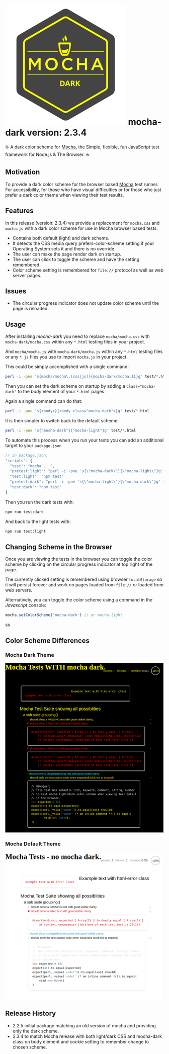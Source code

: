 # <img src="./images/mocha-dark-logo.svg" alt="Mocha Logo" /> mocha-dark version: 2.3.4

☕️ A dark color scheme for [Mocha](https://www.npmjs.com/package/mocha), the Simple, flexible, fun JavaScript test framework for Node.js &amp; The Browser. ☕️

## Motivation

To provide a dark color scheme for the browser based [Mocha](https://www.npmjs.com/package/mocha) test runner.
For accessibility, for those who have visual difficulties or for those who just prefer a dark color theme when viewing their test results.

## Features

In this release (version: 2.3.4) we provide a replacement for `mocha.css` and `mocha.js` with a dark color scheme for use in Mocha browser based tests.
* Contains both default (light) and dark scheme.
* It detects the CSS media query prefers-color-scheme setting if your Operating System sets it and there is no override.
* The user can make the page render dark on startup.
* The user can click to toggle the scheme and have the setting remembered.
* Color scheme setting is remembered for `file://` protocol as well as web server pages.

## Issues
* The circular progress indicator does not update color scheme until the page is reloaded.

## Usage

After installing *mocha-dark* you need to replace `mocha/mocha.css` with `mocha-dark/mocha.css` within any `*.html` testing files in your project.

And `mocha/mocha.js` with `mocha-dark/mocha.js` within any `*.html` testing files or any `*.js` files you use to import `mocha.js` in your project.

This could be simply accomplished with a single command:

```sh
perl -i -pne 's{mocha/mocha\.(css|js)}{mocha-dark/mocha.$1}g' test/*.html
```

Then you can set the dark scheme on startup by adding a `class="mocha-dark"` to the *body* element of your `*.html` pages.

Again a single command can do that:

```sh
perl -i -pne 's{<body>}{<body class="mocha-dark">}g' test/*.html
```

It is then simpler to switch back to the default scheme:

```sh
perl -i -pne 's{"mocha-dark"}{"mocha-light"}g' test/*.html
```

To automate this process when you run your tests you can add an additional target to your `package.json`

```javascript
// in package.json:
"scripts": {
  "test": "mocha ...",
  "pretest:light": "perl -i -pne 's{\"mocha-dark\"}{\"mocha-light\"}g' test/*.html",
  "test:light": "npm test"
  "pretest:dark": "perl -i -pne 's{\"mocha-light\"}{\"mocha-dark\"}g' test/*.html",
  "test:dark": "npm test"
}
```

Then you run the dark tests with:

```sh
npm run test:dark
```

And back to the light tests with:

```sh
npm run test:light
```

## Changing Scheme in the Browser

Once you are viewing the tests in the browser you can toggle the color scheme by clicking on the circular progress indicator at top right of the page.

The currently clicked setting is remembered using browser `localStorage` so it will persist forever and work on pages loaded from `file://` or loaded from web servers.

Alternatively, you can toggle the color scheme using a command in the *Javascript* console:

```javascript
mocha.setColorScheme('mocha-dark') // or mocha-light
```
ss
## Color Scheme Differences

### Mocha Dark Theme
<img src="./images/mocha-dark-theme.png" alt="Mocha Dark Theme" />

### Mocha Default Theme
<img src="./images/mocha-default-theme.png" alt="Mocha Default Theme" />

## Release History
* 2.2.5 initial package matching an old version of mocha and providing only the dark scheme.
* 2.3.4 to match Mocha release with both light/dark CSS and mocha-dark class on body element and cookie setting to remember change to chosen scheme.
